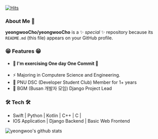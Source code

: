 
[![Hits](https://hits.seeyoufarm.com/api/count/incr/badge.svg?url=https%3A%2F%2Fgithub.com%2FyeongwooCho&count_bg=%23289CDD&title_bg=%23555555&icon=&icon_color=%232B2A2A&title=hits&edge_flat=false)](https://hits.seeyoufarm.com)

### About Me 👋
**yeongwooCho/yeongwooCho** is a ✨ _special_ ✨ repository because its `README.md` (this file) appears on your GitHub profile.

### 😁 Features 😁
- #### 🌱 I'm exercising One day One Commit 🌱
- ⚡ Majoring in Computere Science and Engineering.
- 👯 PNU DSC (Developer Student Club) Member for 1+ years
- 🔭 BGM (Busan 개발자 모임) Django Project Lead


### 🛠 Tech 🛠
- Swift | Python | Kotlin | C++ | C |
- IOS Application | Django Backend | Basic Web Frontend


![yeongwoo's github stats](https://github-readme-stats.vercel.app/api?username=yeongwooCho&show_icons=true)
